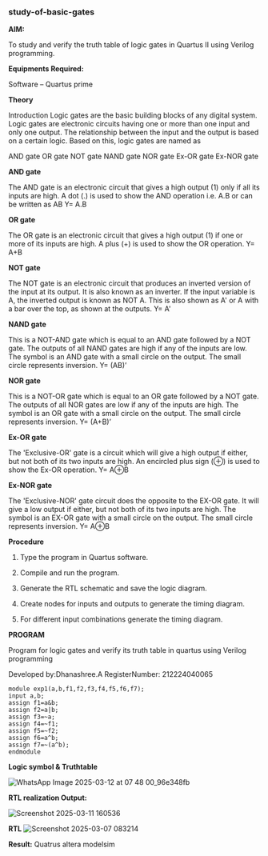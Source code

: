 ### study-of-basic-gates

**AIM:** 

To study and verify the truth table of logic gates in Quartus II using Verilog programming.

**Equipments Required:**

Software – Quartus prime 

**Theory**

Introduction Logic gates are the basic building blocks of any digital system. Logic gates are electronic circuits having one or more than one input and only one output. The relationship between the input and the output is based on a certain logic. Based on this, logic gates are named as

AND gate OR gate NOT gate NAND gate NOR gate Ex-OR gate Ex-NOR gate

**AND gate**

The AND gate is an electronic circuit that gives a high output (1) only if all its inputs are high. A dot (.) is used to show the AND operation i.e. A.B or can be written as AB
Y= A.B

**OR gate** 

The OR gate is an electronic circuit that gives a high output (1) if one or more of its inputs are high. A plus (+) is used to show the OR operation.
Y= A+B

**NOT gate**

The NOT gate is an electronic circuit that produces an inverted version of the input at its output. It is also known as an inverter. If the input variable is A, the inverted output is known as NOT A. This is also shown as A' or A with a bar over the top, as shown at the outputs.
Y= A'

**NAND gate**

This is a NOT-AND gate which is equal to an AND gate followed by a NOT gate. The outputs of all NAND gates are high if any of the inputs are low. The symbol is an AND gate with a small circle on the output. The small circle represents inversion.
Y= (AB)’

**NOR gate**

This is a NOT-OR gate which is equal to an OR gate followed by a NOT gate. The outputs of all NOR gates are low if any of the inputs are high. The symbol is an OR gate with a small circle on the output. The small circle represents inversion.
Y= (A+B)’

**Ex-OR gate**

The 'Exclusive-OR' gate is a circuit which will give a high output if either, but not both of its two inputs are high. An encircled plus sign (⊕) is used to show the Ex-OR operation.
Y= A⊕B

**Ex-NOR gate**

The 'Exclusive-NOR' gate circuit does the opposite to the EX-OR gate. It will give a low output if either, but not both of its two inputs are high. The symbol is an EX-OR gate with a small circle on the output. The small circle represents inversion.
Y= A⊕B

**Procedure** 

1.	Type the program in Quartus software.

2.	Compile and run the program.

3.	Generate the RTL schematic and save the logic diagram.

4.	Create nodes for inputs and outputs to generate the timing diagram.

5.	For different input combinations generate the timing diagram.


**PROGRAM**

Program for logic gates and verify its truth table in quartus using Verilog programming

 Developed by:Dhanashree.A RegisterNumber: 212224040065
```
module exp1(a,b,f1,f2,f3,f4,f5,f6,f7);
input a,b;
assign f1=a&b;
assign f2=a|b;
assign f3=~a;
assign f4=~f1;
assign f5=~f2;
assign f6=a^b;
assign f7=~(a^b);
endmodule
``` 
**Logic symbol & Truthtable**


![WhatsApp Image 2025-03-12 at 07 48 00_96e348fb](https://github.com/user-attachments/assets/bed43bf3-7b0e-4608-ae0c-ae2539be1c03)


**RTL realization Output:** 

![Screenshot 2025-03-11 160536](https://github.com/user-attachments/assets/423edcb5-7143-4b9a-ace2-4def6b67c12a)

**RTL**
![Screenshot 2025-03-07 083214](https://github.com/user-attachments/assets/1502a8fb-5a30-4823-8d49-14413cf3a02f)


**Result:**
Quatrus altera modelsim

